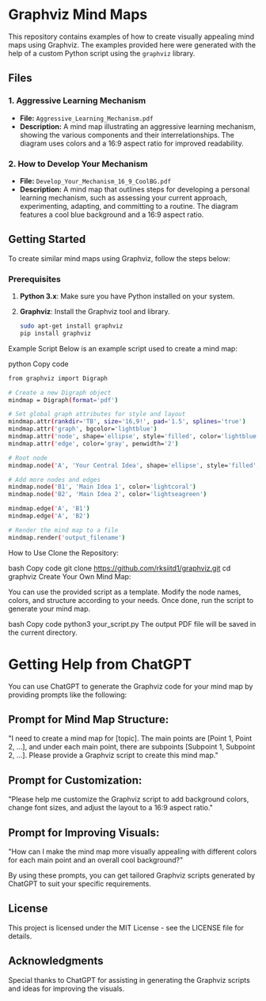 # Graphviz Mind Maps

This repository contains examples of how to create visually appealing mind maps using Graphviz. The examples provided here were generated with the help of a custom Python script using the `graphviz` library.

## Files

### 1. **Aggressive Learning Mechanism**

- **File:** `Aggressive_Learning_Mechanism.pdf`
- **Description:** A mind map illustrating an aggressive learning mechanism, showing the various components and their interrelationships. The diagram uses colors and a 16:9 aspect ratio for improved readability.

### 2. **How to Develop Your Mechanism**

- **File:** `Develop_Your_Mechanism_16_9_CoolBG.pdf`
- **Description:** A mind map that outlines steps for developing a personal learning mechanism, such as assessing your current approach, experimenting, adapting, and committing to a routine. The diagram features a cool blue background and a 16:9 aspect ratio.

## Getting Started

To create similar mind maps using Graphviz, follow the steps below:

### Prerequisites

1. **Python 3.x**: Make sure you have Python installed on your system.
2. **Graphviz**: Install the Graphviz tool and library.

   ```bash
   sudo apt-get install graphviz
   pip install graphviz
   ```   
Example Script
Below is an example script used to create a mind map:

python
Copy code
   ```bash
   from graphviz import Digraph
   
   # Create a new Digraph object
   mindmap = Digraph(format='pdf')
   
   # Set global graph attributes for style and layout
   mindmap.attr(rankdir='TB', size='16,9!', pad='1.5', splines='true')
   mindmap.attr('graph', bgcolor='lightblue')
   mindmap.attr('node', shape='ellipse', style='filled', color='lightblue', fontname='Arial', fontsize='22', margin='0.3')
   mindmap.attr('edge', color='gray', penwidth='2')
   
   # Root node
   mindmap.node('A', 'Your Central Idea', shape='ellipse', style='filled', color='orange', fontcolor='white', fontsize='28')
   
   # Add more nodes and edges
   mindmap.node('B1', 'Main Idea 1', color='lightcoral')
   mindmap.node('B2', 'Main Idea 2', color='lightseagreen')
   
   mindmap.edge('A', 'B1')
   mindmap.edge('A', 'B2')
   
   # Render the mind map to a file
   mindmap.render('output_filename')
   ```

How to Use
Clone the Repository:

bash
Copy code
git clone https://github.com/rksiitd1/graphviz.git
cd graphviz
Create Your Own Mind Map:

You can use the provided script as a template. Modify the node names, colors, and structure according to your needs. Once done, run the script to generate your mind map.

bash
Copy code
python3 your_script.py
The output PDF file will be saved in the current directory.

# Getting Help from ChatGPT

You can use ChatGPT to generate the Graphviz code for your mind map by providing prompts like the following:

## Prompt for Mind Map Structure:
"I need to create a mind map for [topic]. The main points are [Point 1, Point 2, ...], and under each main point, there are subpoints [Subpoint 1, Subpoint 2, ...]. Please provide a Graphviz script to create this mind map."

## Prompt for Customization:
"Please help me customize the Graphviz script to add background colors, change font sizes, and adjust the layout to a 16:9 aspect ratio."

## Prompt for Improving Visuals:
"How can I make the mind map more visually appealing with different colors for each main point and an overall cool background?"

By using these prompts, you can get tailored Graphviz scripts generated by ChatGPT to suit your specific requirements.

## License

This project is licensed under the MIT License - see the LICENSE file for details.

## Acknowledgments

Special thanks to ChatGPT for assisting in generating the Graphviz scripts and ideas for improving the visuals.

